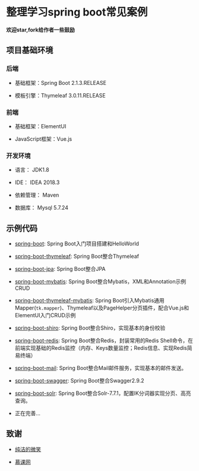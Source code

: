 # 整理学习spring boot常见案例

**欢迎star,fork给作者一些鼓励**

## 项目基础环境

### 后端

* 基础框架：Spring Boot 2.1.3.RELEASE

* 模板引擎：Thymeleaf 3.0.11.RELEASE

### 前端

* 基础框架：ElementUI

* JavaScript框架：Vue.js

### 开发环境

* 语言： JDK1.8

* IDE： IDEA 2018.3

* 依赖管理： Maven

* 数据库： Mysql 5.7.24

## 示例代码

* [spring-boot](https://github.com/TyCoding/spring-boot-learn/tree/master/spring-boot): Spring Boot入门项目搭建和HelloWorld

* [spring-boot-thymeleaf](https://github.com/TyCoding/spring-boot-learn/tree/master/spring-boot-thymeleaf): Spring Boot整合Thymeleaf

* [spring-boot-jpa](https://github.com/TyCoding/spring-boot-learn/tree/master/spring-boot-jpa): Spring Boot整合JPA

* [spring-boot-mybatis](https://github.com/TyCoding/spring-boot-learn/tree/master/spring-boot-mybatisster/spring-boot-thymeleaf): Spring Boot整合Mybatis，XML和Annotation示例CRUD

* [spring-boot-thymeleaf-mybatis](https://github.com/TyCoding/spring-boot-learn/tree/master/spring-boot-thymeleaf-mybatis): Spring Boot引入Mybatis通用Mapper(`tk.mapper`)、Thymeleaf以及PageHelper分页插件，配合Vue.js和ElementUI入门CRUD示例

* [spring-boot-shiro](https://github.com/TyCoding/spring-boot-learn/tree/master/spring-boot-shiro): Spring Boot整合Shiro，实现基本的身份校验

* [spring-boot-redis](https://github.com/TyCoding/spring-boot-learn/tree/master/spring-boot-redis): Spring Boot整合Redis，封装常用的Redis Shell命令，在前端实现基础的Redis监控（内存、Keys数量监控；Redis信息、实现Redis简易终端）

* [spring-boot-mail](https://github.com/TyCoding/spring-boot-learn/tree/master/spring-boot-mail): Spring Boot整合Mail邮件服务，实现基本的邮件发送。

* [spring-boot-swagger](https://github.com/TyCoding/spring-boot-learn/tree/master/spring-boot-swagger): Spring Boot整合Swagger2.9.2

* [spring-boot-solr](https://github.com/TyCoding/spring-boot-learn/tree/master/spring-boot-solr): Spring Boot整合Solr-7.7.1，配置IK分词器实现分页、高亮查询。

* 正在完善...

## 致谢

* [纯洁的微笑](http://www.ityouknow.com/)

* [慕课网](https://www.imooc.com/)